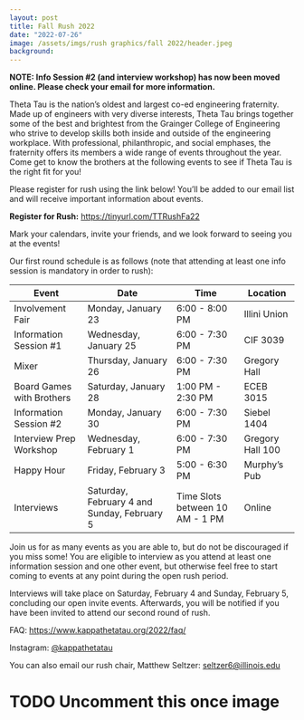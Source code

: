 ```yaml
---
layout: post
title: Fall Rush 2022
date: "2022-07-26"
image: /assets/imgs/rush graphics/fall 2022/header.jpeg
background:
---
```

**NOTE: Info Session #2 (and interview workshop) has now been moved online. Please check your email for more information.**

Theta Tau is the nation’s oldest and largest co-ed engineering fraternity. Made up of engineers with very diverse interests, Theta Tau brings together some of the best and brightest from the Grainger College of Engineering who strive to develop skills both inside and outside of the engineering workplace. With professional, philanthropic, and social emphases, the fraternity offers its members a wide range of events throughout the year. Come get to know the brothers at the following events to see if Theta Tau is the right fit for you!

Please register for rush using the link below! You’ll be added to our email list and will receive important information about events.

**Register for Rush:** <https://tinyurl.com/TTRushFa22>

Mark your calendars, invite your friends, and we look forward to seeing you at the events!

Our first round schedule is as follows (note that attending at least one info session is mandatory in order to rush):


| Event                     | Date                                        | Time                            | Location         |
|---------------------------|---------------------------------------------|---------------------------------|------------------|
| Involvement Fair          | Monday, January 23                          | 6:00 - 8:00 PM                  | Illini Union     |
| Information Session #1    | Wednesday, January 25                       | 6:00 - 7:30 PM                  | CIF 3039         |
| Mixer                     | Thursday, January 26                        | 6:00 - 7:30 PM                  | Gregory Hall     |
| Board Games with Brothers | Saturday, January 28                        | 1:00 PM - 2:30 PM               | ECEB 3015        |
| Information Session #2    | Monday, January 30                          | 6:00 - 7:30 PM                  | Siebel 1404      |
| Interview Prep Workshop   | Wednesday, February 1                       | 6:00 - 7:30 PM                  | Gregory Hall 100 |
| Happy Hour                | Friday, February 3                          | 5:00 - 6:30 PM                  | Murphy’s Pub     |
| Interviews                | Saturday, February 4 and Sunday, February 5 | Time Slots between 10 AM - 1 PM | Online           |


Join us for as many events as you are able to, but do not be discouraged if you miss some! You are eligible to interview as you attend at least one information session and one other event, but otherwise feel free to start coming to events at any point during the open rush period.

Interviews will take place on Saturday, February 4 and Sunday, February 5, concluding our open invite events. Afterwards, you will be notified if you have been invited to attend our second round of rush.

FAQ: <https://www.kappathetatau.org/2022/faq/>

Instagram: [@kappathetatau](https://www.instagram.com/kappathetatau/>)

You can also email our rush chair, Matthew Seltzer: [seltzer6@illinois.edu](mailto:seltzer6@illinois.edu)

# TODO Uncomment this once image

[//]: # (![]&#40;/assets/imgs/rush%20graphics/fall-2022/fall-rush-2022-schedule.jpg&#41;)
